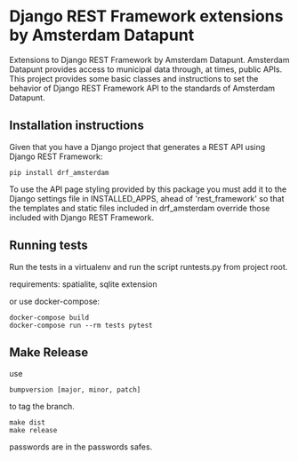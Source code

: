 # Django REST Framework extensions by Amsterdam Datapunt


Extensions to Django REST Framework by Amsterdam Datapunt. Amsterdam Datapunt
provides access to municipal data through, at times, public APIs. This project
provides some basic classes and instructions to set the behavior
of Django REST Framework API to the standards of Amsterdam Datapunt.

## Installation instructions

Given that you have a Django project that generates a REST API using Django
REST Framework:

```shell
pip install drf_amsterdam
```

To use the API page styling provided by this package you must add it to the
Django settings file in INSTALLED_APPS, ahead of 'rest_framework' so that the
templates and static files included in drf_amsterdam override those included
with Django REST Framework.

## Running tests

Run the tests in a virtualenv and run the script runtests.py from project root.

requirements: spatialite, sqlite extension

or use docker-compose:

```shell
docker-compose build
docker-compose run --rm tests pytest
```

## Make Release

use

```shell
bumpversion [major, minor, patch]
```

to tag the branch.

```shell
make dist
make release
```

passwords are in the passwords safes.
